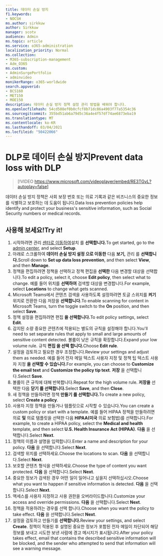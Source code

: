 ```yaml
---
title: 데이터 손실 방지
f1.keywords:
- NOCSH
ms.author: sirkkuw
author: Sirkkuw
manager: scotv
audience: Admin
ms.topic: article
ms.service: o365-administration
localization_priority: Normal
ms.collection:
- M365-subscription-management
- Adm_O365
ms.custom:
- AdminSurgePortfolio
- adminvideo
monikerRange: o365-worldwide
search.appverid:
- BCS160
- MET150
- MOE150
description: 데이터 손실 방지 정책 설정 관리 방법을 배워야 합니다.
ms.openlocfilehash: 54cd508ef0b0cfcf8b71dc86a4903f77a5354c36
ms.sourcegitcommit: 355bd51ab6a79d5c36a4e4f57df74ae6873eba19
ms.translationtype: MT
ms.contentlocale: ko-KR
ms.lasthandoff: 03/04/2021
ms.locfileid: "50422066"
---
```

# <a name="prevent-data-loss-with-dlp"></a><span data-ttu-id="ffb22-103">DLP로 데이터 손실 방지</span><span class="sxs-lookup"><span data-stu-id="ffb22-103">Prevent data loss with DLP</span></span>

> [!VIDEO https://www.microsoft.com/videoplayer/embed/RE3TGvL?autoplay=false]

<span data-ttu-id="ffb22-104">데이터 손실 방지 정책은 사회 보장 번호 또는 의료 기록과 같은 비즈니스의 중요한 정보를 식별하고 보호하는 데 도움이 됩니다.</span><span class="sxs-lookup"><span data-stu-id="ffb22-104">Data loss prevention policies help identify and protect your business's sensitive information, such as Social Security numbers or medical records.</span></span> 

## <a name="try-it"></a><span data-ttu-id="ffb22-105">사용해 보세요!</span><span class="sxs-lookup"><span data-stu-id="ffb22-105">Try it!</span></span>

1. <span data-ttu-id="ffb22-106">시작하려면 관리 [센터로 이동하여](https://admin.microsoft.com)설치 를 **선택합니다.**</span><span class="sxs-lookup"><span data-stu-id="ffb22-106">To get started, go to the [admin center](https://admin.microsoft.com), and select **Setup**.</span></span>
1. <span data-ttu-id="ffb22-107">아래로 스크롤하여 **데이터 손실 방지 설정 으로 이동한** 다음 **보기,** 관리 를 **선택합니다.**</span><span class="sxs-lookup"><span data-stu-id="ffb22-107">Scroll down to **Set up data loss prevention**, and then select **View**, and then **Manage**.</span></span>
1. <span data-ttu-id="ffb22-108">정책을 편집하려면 정책을 선택하고 정책 편집을 **선택한** 다음 변경할 대상을 선택합니다.</span><span class="sxs-lookup"><span data-stu-id="ffb22-108">To edit a policy, select it, choose **Edit policy**, then select what to change.</span></span> <span data-ttu-id="ffb22-109">예를 들어 위치를 **선택하여** 검색할 대상을 변경합니다.</span><span class="sxs-lookup"><span data-stu-id="ffb22-109">For example, select **Locations** to change what gets scanned.</span></span>
1. <span data-ttu-id="ffb22-110">Microsoft Teams에서 콘텐츠 검색을 사용하도록 설정하려면 토글 스위치를 **켜기** 위치로 전환한 다음 저장을 **선택합니다.**</span><span class="sxs-lookup"><span data-stu-id="ffb22-110">To enable scanning for content in Microsoft Teams, turn the toggle switch to the **On** position, and then select **Save**.</span></span>
1. <span data-ttu-id="ffb22-111">정책 설정을 편집하려면 편집 **을 선택합니다.**</span><span class="sxs-lookup"><span data-stu-id="ffb22-111">To edit policy settings, select **Edit**.</span></span>
1. <span data-ttu-id="ffb22-112">감지된 소량 중요한 콘텐츠에 적용되는 별도의 규칙을 설정해야 합니다.</span><span class="sxs-lookup"><span data-stu-id="ffb22-112">You'll need to set separate rules that apply to small and large amounts of sensitive content detected.</span></span> <span data-ttu-id="ffb22-113">볼륨이 낮은 규칙을 확장합니다.</span><span class="sxs-lookup"><span data-stu-id="ffb22-113">Expand your low volume rule.</span></span> <span data-ttu-id="ffb22-114">규칙 **편집 을 선택 합니다.**</span><span class="sxs-lookup"><span data-stu-id="ffb22-114">Choose **Edit rule**.</span></span>
1. <span data-ttu-id="ffb22-115">설정을 검토하고 필요한 경우 조정합니다.</span><span class="sxs-lookup"><span data-stu-id="ffb22-115">Review your settings and adjust them as needed.</span></span> <span data-ttu-id="ffb22-116">예를 들어 전자 메일  텍스트 사용자 지정 및 정책 팁 텍스트 사용자 지정 **을 선택할 수 있습니다.**</span><span class="sxs-lookup"><span data-stu-id="ffb22-116">For example, you can choose to **Customize the email text** and **Customize the policy tip text**.</span></span> <span data-ttu-id="ffb22-117">**저장** 을 선택합니다.</span><span class="sxs-lookup"><span data-stu-id="ffb22-117">Select **Save**.</span></span>
1. <span data-ttu-id="ffb22-118">볼륨이 큰 규칙에 대해 반복합니다.</span><span class="sxs-lookup"><span data-stu-id="ffb22-118">Repeat for the high volume rule.</span></span> <span data-ttu-id="ffb22-119">**저장을** 선택한 다음 **닫기 를 선택합니다.**</span><span class="sxs-lookup"><span data-stu-id="ffb22-119">Select **Save**, and then **Close**.</span></span>
1. <span data-ttu-id="ffb22-120">새 정책을 만들하려면 정책 **만들기 를 선택합니다.**</span><span class="sxs-lookup"><span data-stu-id="ffb22-120">To create a new policy, select **Create a policy**.</span></span>
1. <span data-ttu-id="ffb22-121">사용자 지정 정책을 만들거나 템플릿으로 시작할 수 있습니다.</span><span class="sxs-lookup"><span data-stu-id="ffb22-121">You can create a custom policy or start with a template.</span></span> <span data-ttu-id="ffb22-122">예를 들어 HIPAA 정책을 만들하려면 의료 **및** 의료 템플릿을 선택한 다음 **HIPAA(미국** 의료 보험법)를 선택합니다.</span><span class="sxs-lookup"><span data-stu-id="ffb22-122">For example, to create a HIPAA policy, select the **Medical and health** template, and then select **U.S. Health Insurance Act (HIPAA)**.</span></span> <span data-ttu-id="ffb22-123">**다음** 을 선택합니다.</span><span class="sxs-lookup"><span data-stu-id="ffb22-123">Select **Next**.</span></span>
1. <span data-ttu-id="ffb22-124">정책의 이름과 설명을 입력합니다.</span><span class="sxs-lookup"><span data-stu-id="ffb22-124">Enter a name and description for your policy.</span></span> <span data-ttu-id="ffb22-125">**다음** 을 선택합니다.</span><span class="sxs-lookup"><span data-stu-id="ffb22-125">Select **Next**.</span></span>
1. <span data-ttu-id="ffb22-126">검색할 위치를 선택하세요.</span><span class="sxs-lookup"><span data-stu-id="ffb22-126">Choose the locations to scan.</span></span> <span data-ttu-id="ffb22-127">**다음** 을 선택합니다.</span><span class="sxs-lookup"><span data-stu-id="ffb22-127">Select **Next**.</span></span>
1. <span data-ttu-id="ffb22-128">보호할 콘텐츠 형식을 선택하세요.</span><span class="sxs-lookup"><span data-stu-id="ffb22-128">Choose the type of content you want protected.</span></span> <span data-ttu-id="ffb22-129">**다음** 을 선택합니다.</span><span class="sxs-lookup"><span data-stu-id="ffb22-129">Select **Next**.</span></span>
1. <span data-ttu-id="ffb22-130">중요한 정보가 검색된 경우 어떤 일이 일어나고 싶을지 선택하십시오.</span><span class="sxs-lookup"><span data-stu-id="ffb22-130">Choose what you want to happen if sensitive information is detected.</span></span> <span data-ttu-id="ffb22-131">**다음** 을 선택합니다.</span><span class="sxs-lookup"><span data-stu-id="ffb22-131">Select **Next**.</span></span>
1. <span data-ttu-id="ffb22-132">액세스를 사용자 지정하고 사용 권한을 오버라이드합니다.</span><span class="sxs-lookup"><span data-stu-id="ffb22-132">Customize your access and override permissions.</span></span> <span data-ttu-id="ffb22-133">**다음** 을 선택합니다.</span><span class="sxs-lookup"><span data-stu-id="ffb22-133">Select **Next**.</span></span>
1. <span data-ttu-id="ffb22-134">정책을 적용하려는 경우를 선택 합니다.</span><span class="sxs-lookup"><span data-stu-id="ffb22-134">Choose when you want the policy to take effect.</span></span> <span data-ttu-id="ffb22-135">**다음** 을 선택합니다.</span><span class="sxs-lookup"><span data-stu-id="ffb22-135">Select **Next**.</span></span>
1. <span data-ttu-id="ffb22-136">설정을 검토하고 만들기를 **선택합니다.**</span><span class="sxs-lookup"><span data-stu-id="ffb22-136">Review your settings, and select **Create**.</span></span> <span data-ttu-id="ffb22-137">정책이 적용된 후 설명된 중요한 정보가 포함된 전자 메일이 차단되어 해당 정보를 보내고 시도한 보낸 사람에 경고 메시지가 표시됩니다.</span><span class="sxs-lookup"><span data-stu-id="ffb22-137">After your policy takes effect, email that contains the described sensitive information will be blocked, and the sender who attempted to send that information will see a warning message.</span></span>